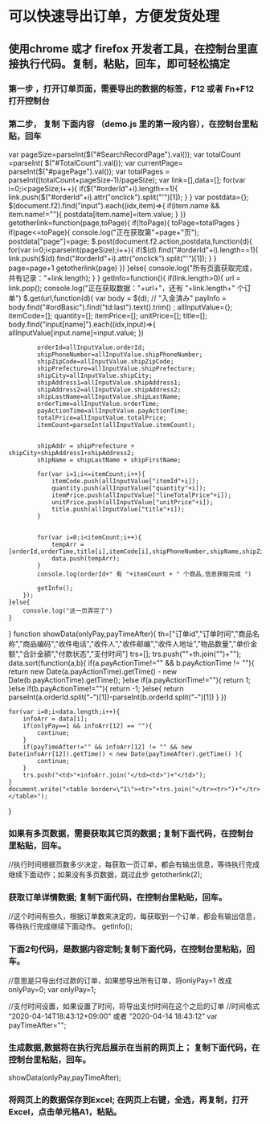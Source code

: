 # 可以快速导出订单，方便发货处理
## 使用chrome 或才 firefox 开发者工具，在控制台里直接执行代码。复制，粘贴，回车，即可轻松搞定
### 第一步 ，打开订单页面，需要导出的数据的标签，F12 或者  Fn+F12 打开控制台
### 第二步， 复制 下面内容 （demo.js 里的第一段内容），在控制台里粘贴，回车

var pageSize=parseInt($("#SearchRecordPage").val());
var totalCount =parseInt( $("#TotalCount").val());
var currentPage= parseInt($("#pagePage").val());
var totalPages = parseInt((totalCount+pageSize-1)/pageSize);
var link=[],data=[];
for(var i=0;i<pageSize;i++){
    if($("#orderId"+i).length==1){
        link.push($("#orderId"+i).attr("onclick").split("'")[1]);
    }
}
var postdata={};
$(document.f2).find("input").each((idx,item)=>{
    if(item.name && item.name!=""){
        postdata[item.name]=item.value;
    }
})
getotherlink=function(page,toPage){
    if(!toPage){
        toPage=totalPages
    }
    if(page<=toPage){
        console.log("正在获取第"+page+"页");
        postdata["page"]=page;
        $.post(document.f2.action,postdata,function(d){
            for(var i=0;i<parseInt(pageSize);i++){
                if($(d).find("#orderId"+i).length==1){
                    link.push($(d).find("#orderId"+i).attr("onclick").split("'")[1]);
                }
            }
            page=page+1
            getotherlink(page)
        })
    }else{
        console.log("所有页面获取完成，共有记录："+link.length);
    }
}
getInfo=function(){
    if(link.length>0){
        url = link.pop();
        console.log("正在获取数据："+url+"，还有 "+link.length+" 个订单")
        $.get(url,function(d){
            var body = $(d);
            // "入金済み"
            payInfo = body.find("#ordBasic").find("td:last").text().trim() ;
            allInputValue={};
            itemCode=[];
            quantity=[];
            itemPrice=[];
            unitPrice=[];
            title=[];
            body.find("input[name]").each((idx,input)=>{
                allInputValue[input.name]=input.value;
            })

            orderId=allInputValue.orderId;
            shipPhoneNumber=allInputValue.shipPhoneNumber;
            shipZipCode=allInputValue.shipZipCode;
            shipPrefecture=allInputValue.shipPrefecture;
            shipCity=allInputValue.shipCity;
            shipAddress1=allInputValue.shipAddress1;
            shipAddress2=allInputValue.shipAddress2;
            shipLastName=allInputValue.shipLastName;
            orderTime=allInputValue.orderTime;
            payActionTime=allInputValue.payActionTime;
            totalPrice=allInputValue.totalPrice;
            itemCount=parseInt(allInputValue.itemCount);
            
            
            shipAddr = shipPrefecture + shipCity+shipAddress1+shipAddress2;
            shipName = shipLastName + shipFirstName;
            
            for(var i=1;i<=itemCount;i++){
                itemCode.push(allInputValue["itemId"+i]);
                quantity.push(allInputValue["quantity"+i]);
                itemPrice.push(allInputValue["lineTotalPrice"+i]);
                unitPrice.push(allInputValue["unitPrice"+i]);
                title.push(allInputValue["title"+i]);
            }
        
        
            for(var i=0;i<itemCount;i++){
                tempArr = [orderId,orderTime,title[i],itemCode[i],shipPhoneNumber,shipName,shipZipCode,shipAddr,quantity[i],unitPrice[i],totalPrice,payInfo,payActionTime]
                data.push(tempArr);
            }
            console.log(orderId+" 有 "+itemCount + " 个商品,信息获取完成 ")
            
            getInfo();
        });
    }else{
        console.log("这一页弄完了")
    }
}
function showData(onlyPay,payTimeAfter){
    th=["订单id","订单时间","商品名称","商品编码","收件电话","收件人","收件邮编","收件人地址","物品数量","单价金额","合計金額","付款状态","支付时间"]
    trs=[];
    trs.push("<th>"+th.join("</th><th>")+"</th>");
    data.sort(function(a,b){
        if(a.payActionTime!="" && b.payActionTime != ""){
            return new Date(a.payActionTime).getTime() - new Date(b.payActionTime).getTime();
        }else if(a.payActionTime!=""){
            return 1;
        }else if(b.payActionTime!=""){
            return -1;
        }else{
            return parseInt(a.orderId.split("-")[1])-parseInt(b.orderId.split("-")[1])
        }
    })
    
    for(var i=0;i<data.length;i++){
        infoArr = data[i];
        if(onlyPay==1 && infoArr[12] == ""){
            continue;
        }
        if(payTimeAfter!="" && infoArr[12] != "" && new Date(infoArr[12]).getTime() < new Date(payTimeAfter).getTime() ){
            continue;
        }
        trs.push("<td>"+infoArr.join("</td><td>")+"</td>");
    }
    document.write("<table border=\"1\"><tr>"+trs.join("</tr><tr>")+"</tr></table>");
}


### 如果有多页数据，需要获取其它页的数据 ; 复制下面代码，在控制台里粘贴，回车。
//执行时间根据页数多少决定，每获取一页订单，都会有输出信息，等待执行完成继续下面动作；如果没有多页数据，跳过此步
getotherlink(2);

### 获取订单详情数据; 复制下面代码，在控制台里粘贴，回车。 
//这个时间有些久，根据订单数来决定的，每获取到一个订单，都会有输出信息，等待执行完成继续下面动作。 
getInfo();

### 下面2句代码，是数据内容定制;复制下面代码，在控制台里粘贴，回车。
//意思是只导出付过款的订单，如果想导出所有订单，将onlyPay=1 改成 onlyPay=0;
var onlyPay=1;

//支付时间设置，如果设置了时间，将导出支付时间在这个之后的订单
//时间格式 “2020-04-14T18:43:12+09:00”  或者  “2020-04-14 18:43:12”
var payTimeAfter="";

### 生成数据,数据将在执行完后展示在当前的网页上； 复制下面代码，在控制台里粘贴，回车。
showData(onlyPay,payTimeAfter);

### 将网页上的数据保存到Excel; 在网页上右键，全选，再复制，打开Excel，点击单元格A1，粘贴。
